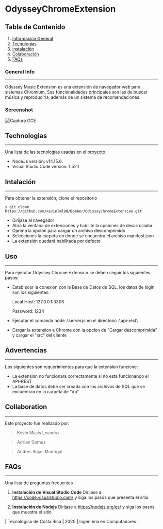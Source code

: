 # OdysseyChromeExtension

## Tabla de Contenido
1. [Informacion General](#general-info)
2. [Tecnologías](#technologias)
3. [Instalación](#Intalación)
4. [Colaboración](#collaboration)
5. [FAQs](#faqs)
### General Info
***
Odyssey Music Extension es una extensión de navegador web para sistemas Chromium. Sus funcionalidades principales son las de buscar música y reproducirla, además de un sistema de recomendaciones. 

### Screenshot
![Captura OCE](https://github.com/kevinlml98/OdisseyChromeExtension/blob/main/Captura.png)
## Technologias
***
Una lista de las tecnologías usadas en el proyecto
* NodeJs versión: v14.15.0.
* Visual Studio Code versión: 1.52.1

## Intalación
***
Para obtener la extensión, clone el repositorio
```
$ git clone https://github.com/kevinlml98/Bomber/OdisseyChromeExtension.git
```
* Dirijase al navegador
* Abra la ventana de extensiones y habilite la opciones de desarrollador
* Oprima la opción para cargar un archivo descomprimido
* Selecciones la carpeta en donde se encuentra el archivo manifest.json
* La extensión quedará habilitada por defecto

## Uso
***
Para ejecutar Odyssey Chrome Extension se deben seguir los siguientes pasos:
* Establecer la conexion con la Base de Datos de SQL, los datos de login son los siguientes:

  Local Host: 127.0.0.1:3306
  
  Password: 1234

* Ejecutar el comando node .\server.js en el directorio .\api-rest\
* Cargar la extension a Chrome con la opcion de "Cargar descomprimida" y cargar el "src" del cliente

## Advertencias
***
Los siguientes son requerimientos para que la extension funcione:

* La extension no funcionara correctamente si no esta funcionando el API-REST
* La base de datos debe ser creada con los archivos de SQL que se encuentran en la carpeta de "db"

## Collaboration
***
Este proyecto fue realizado por:
> Kevin Masis Leandro

> Adrian Gomez

> Andrés Rojas Madrigal

## FAQs
***
Una lista de preguntas frecuentes
1. **Instalación de Visual Studio Code**
Dirijase a https://code.visualstudio.com/ y siga los pasos que presenta el sitio

2. __Instalación de Nodejs__ 
Dirijase a https://nodejs.org/es/ y siga los pasos que muestra el sitio

| Tecnológico de Costa Rica | 2020 | Ingeniería en Computadores |
